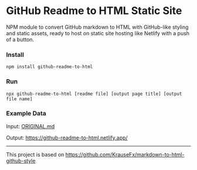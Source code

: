 # GitHub Readme to HTML Static Site

NPM module to convert GitHub markdown to HTML with GitHub-like styling and static assets, ready to host on static site hosting like Netlify with a push of a button.

### Install

```
npm install github-readme-to-html
```

### Run

```
npx github-readme-to-html [readme file] [output page title] [output file name]
```

### Example Data

Input: [ORIGINAL.md](ORIGINAL.md)

Output: https://github-readme-to-html.netlify.app/

---

This project is based on https://github.com/KrauseFx/markdown-to-html-github-style
